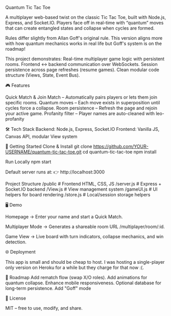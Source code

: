 Quantum Tic Tac Toe

A multiplayer web-based twist on the classic Tic Tac Toe, built with Node.js, Express, and Socket.IO.
Players face off in real-time with “quantum” moves that can create entangled states and collapse when cycles are formed.

Rules differ slightly from Allan Goff's original rule. This version aligns more with how quantum mechanics works in real life but Goff's system is on the roadmap!

This project demonstrates:
Real-time multiplayer game logic with persistent rooms.
Frontend ↔ backend communication over WebSockets.
Session persistence across page refreshes (resume games).
Clean modular code structure (Views, State, Event Bus).

🎮 Features

Quick Match & Join Match – Automatically pairs players or lets them join specific rooms.
Quantum moves – Each move exists in superposition until cycles force a collapse.
Room persistence – Refresh the page and rejoin your active game.
Profanity filter – Player names are auto-cleaned with leo-profanity

🛠️ Tech Stack
Backend: Node.js, Express, Socket.IO
Frontend: Vanilla JS, Canvas API, modular View system


🚀 Getting Started
Clone & Install
git clone https://github.com/YOUR-USERNAME/quantum-tic-tac-toe.git
cd quantum-tic-tac-toe
npm install

Run Locally
npm start


Default server runs at:
👉 http://localhost:3000

Project Structure
/public         # Frontend HTML, CSS, JS
/server.js      # Express + Socket.IO backend
/View.js        # View management system
/gameUI.js      # UI helpers for board rendering
/store.js       # Local/session storage helpers

🖥️ Demo

Homepage → Enter your name and start a Quick Match.

Multiplayer Mode → Generates a shareable room URL /multiplayer/room/:id.

Game View → Live board with turn indicators, collapse mechanics, and win detection.

🌐 Deployment

This app is small and should be cheap to host. I was hosting a single-player only version on Heroku for a while but they charge for that now :(.

📌 Roadmap
 Add rematch flow (swap X/O roles).
 Add animations for quantum collapse.
 Enhance mobile responsiveness.
 Optional database for long-term persistence.
 Add "Goff" mode

📄 License

MIT – free to use, modify, and share.

